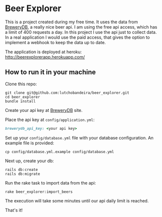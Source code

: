 # Beer Explorer

This is a project created during my free time. It uses the data from [BreweryDB](http://www.brewerydb.com/developers/docs), a really nice beer api. I am using the free api access, which has a limit of 400 requests a day. In this project I use the api just to collect data. In a real application I would use the paid access, that gives the option to implement a webhook to keep the data up to date.

The application is deployed at heroku: http://beerexplorerapp.herokuapp.com/

## How to run it in your machine

Clone this repo:

```console
git clone git@github.com:lutchobandeira/beer_explorer.git
cd beer_explorer
bundle install
```

Create your api key at [BreweryDB](http://www.brewerydb.com/developers/docs) site.

Place the api key at ```config/application.yml```:

```ruby
brewerydb_api_key: <your api key>
```

Set up your ```config/database.yml``` file with your database configuration. An example file is provided:

```console
cp config/database.yml.example config/database.yml
```

Next up, create your db:

```console
rails db:create
rails db:migrate
```

Run the rake task to import data from the api:

```console
rake beer_explorer:import_beers
```
The execution will take some minutes until our api daily limit is reached.

That's it!
